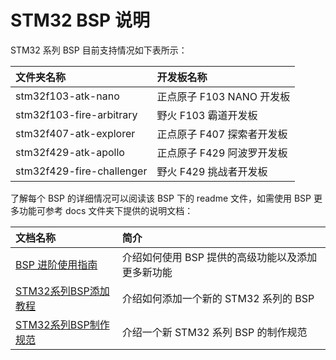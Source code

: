 # STM32 BSP 说明

STM32 系列 BSP 目前支持情况如下表所示：

| 文件夹名称                | 开发板名称                 |
|:------------------------- |:-------------------------- |
| stm32f103-atk-nano        | 正点原子 F103 NANO 开发板  |
| stm32f103-fire-arbitrary  | 野火 F103  霸道开发板      |
| stm32f407-atk-explorer    | 正点原子 F407 探索者开发板 |
| stm32f429-atk-apollo      | 正点原子 F429 阿波罗开发板 |
| stm32f429-fire-challenger | 野火 F429 挑战者开发板     |

了解每个 BSP 的详细情况可以阅读该 BSP 下的 readme 文件，如需使用 BSP 更多功能可参考 docs 文件夹下提供的说明文档：

| 文档名称            | 简介                                              |
|:-------------------- |:------------------------------------------------- |
| [BSP 进阶使用指南](docs/BSP进阶使用指南.md)     | 介绍如何使用 BSP 提供的高级功能以及添加更多新功能 |
| [STM32系列BSP添加教程](docs/STM32系列BSP添加教程.md) | 介绍如何添加一个新的 STM32 系列的 BSP             |
| [STM32系列BSP制作规范](docs/STM32系列BSP制作规范.md) | 介绍一个新 STM32 系列 BSP 的制作规范              |

